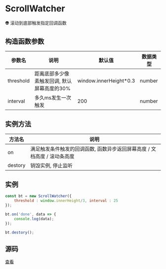# ScrollWatcher
:alien: 滚动到底部触发指定回调函数

## 构造函数参数 
| 参数名 | 说明 | 默认值 | 数据类型 |
| --- | --- | --- | --- |
| threshold | 距离底部多少像素触发回调, 默认屏幕高度的30% | window.innerHeight*0.3 |number|
| interval | 多久ms发生一次触发 | 200 | number |

## 实例方法 
| 方法名 | 说明 | 
| --- | --- |
| on | 满足触发条件触发的回调函数, 函数异步返回屏幕高度 / 文档高度 / 滚动条高度 |
| destory | 销毁实例, 停止监听 |

## 实例 
``` javascript
const bt = new ScrollWatcher({
    threshold : window.innerHeight/3, interval : 25
});

bt.on('done', data => {
    console.log(data);
});

bt.destory();
```

## 源码
[查看](https://github.com/383514580/useful-utils/blob/master/src/ScrollWatcher.ts)

